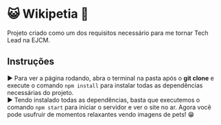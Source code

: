 # 😺️ Wikipetia 🐶️
Projeto criado como um dos requisitos necessário para me tornar Tech Lead na EJCM.

## Instruções
▶️ Para ver a página rodando, abra o terminal na pasta após o **git clone** e execute o comando `npm install` para instalar todas as dependências necessárias do projeto.<br/>
▶️ Tendo instalado todas as dependências, basta que executemos o comando `npm start` para iniciar o servidor e ver o site no ar. Agora você pode usufruir de momentos relaxantes vendo imagens de pets! 😁️
